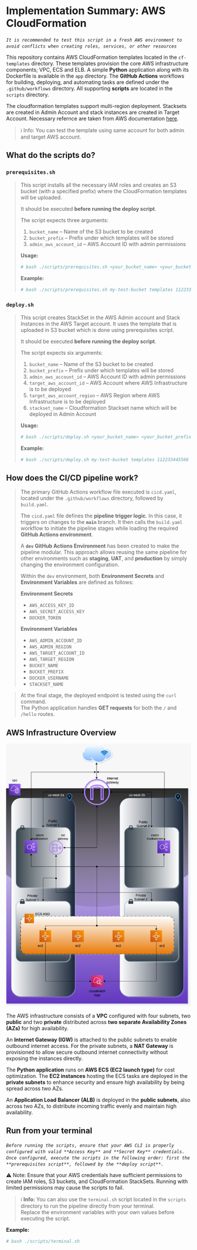 # Implementation Summary: AWS CloudFormation
_`It is recommended to test this script in a fresh AWS environment to avoid conflicts when creating roles, services, or other resources`_

This repository contains AWS CloudFormation templates located in the `cf-templates` directory.
These templates provision the core AWS infrastructure components; VPC, ECS and ELB. A simple **Python** application along with its Dockerfile is available in the `app` directory. The **GitHub Actions** workflows for building, deploying, and automating tasks are defined under the `.github/workflows` directory. All supporting **scripts** are located in the `scripts` directory.

The cloudformation templates support multi-region deployment. Stacksets are created in Admin Account and stack instances are created in Target Account. Necessary refernce are taken from AWS documentation [here](https://docs.aws.amazon.com/AWSCloudFormation/latest/UserGuide/stacksets-prereqs-self-managed.html). 

>ℹ️ Info: You can test the template using same account for both admin and target AWS account.

## What do the scripts do?

### `prerequisites.sh`

> This script installs all the necessary IAM roles and creates an S3 bucket (with a specified prefix) where the CloudFormation templates will be uploaded.  
>
> It should be executed **before running the deploy script**.  
>
> The script expects three arguments:  
> 1. `bucket_name` – Name of the S3 bucket to be created  
> 2. `bucket_prefix` – Prefix under which templates will be stored  
> 3. `admin_aws_account_id` – AWS Account ID with admin permissions  
>
> **Usage:**
> ```bash
> # bash ./scripts/prerequisites.sh <your_bucket_name> <your_bucket_prefix> <your_admin_aws_account_id>
> ```
>
> **Example:**
> ```bash
> # bash ./scripts/prerequisites.sh my-test-bucket templates 112233445566
> ```

### `deploy.sh`
> This script creates StackSet in the AWS Admin account and Stack Instances in the AWS Target account. It uses the template that is uploaded in S3 bucket which is done using prerequisites script.
>
> It should be executed **before running the deploy script**.  
>
> The script expects six arguments:  
> 1. `bucket_name` – Name of the S3 bucket to be created  
> 2. `bucket_prefix` – Prefix under which templates will be stored  
> 3. `admin_aws_account_id` – AWS Account ID with admin permissions
> 4. `target_aws_account_id` – AWS Account where AWS Infrastructure is to be deployed
> 5. `target_aws_account_region` – AWS Region where AWS Infrastructure is to be deployed
> 6. `stackset_name` – Cloudformation Stackset name which will be deployed in Admin Account
>
> **Usage:**
> ```bash
> # bash ./scripts/deploy.sh <your_bucket_name> <your_bucket_prefix> <your_admin_aws_account_id> <your_target_aws_account_id> <your_target_aws_region> <your_stackset_name>
> ```
>
> **Example:**
> ```bash
> # bash ./scripts/deploy.sh my-test-bucket templates 112233445566 889977665522 us-west-2 my-stackset
> ```

## How does the CI/CD pipeline work?

> The primary GitHub Actions workflow file executed is `cicd.yaml`, located under the `.github/workflows` directory, followed by `build.yaml`.  
>
> The `cicd.yaml` file defines the **pipeline trigger logic**. In this case, it triggers on changes to the **`main`** branch. It then calls the `build.yaml` workflow to initiate the pipeline stages while loading the required **GitHub Actions environment**.
>
> A **`dev` GitHub Actions Environment** has been created to make the pipeline modular. This approach allows reusing the same pipeline for other environments such as **staging**, **UAT**, and **production** by simply changing the environment configuration.  
>
> Within the `dev` environment, both **Environment Secrets** and **Environment Variables** are defined as follows:
>
> **Environment Secrets**
> - `AWS_ACCESS_KEY_ID`  
> - `AWS_SECRET_ACCESS_KEY`  
> - `DOCKER_TOKEN`  
>
> **Environment Variables**
> - `AWS_ADMIN_ACCOUNT_ID`  
> - `AWS_ADMIN_REGION`  
> - `AWS_TARGET_ACCOUNT_ID`  
> - `AWS_TARGET_REGION`  
> - `BUCKET_NAME`  
> - `BUCKET_PREFIX`  
> - `DOCKER_USERNAME`  
> - `STACKSET_NAME`

> At the final stage, the deployed endpoint is tested using the `curl` command.  
> The Python application handles **GET requests** for both the `/` and `/hello` routes.

## AWS Infrastructure Overview

![](./demo-lalals-arch.jpg "This is a sample image.")

The AWS infrastructure consists of a **VPC** configured with four subnets, two **public** and two **private** distributed across **two separate Availability Zones (AZs)** for high availability.

An **Internet Gateway (IGW)** is attached to the public subnets to enable outbound internet access. For the private subnets, a **NAT Gateway** is provisioned to allow secure outbound internet connectivity without exposing the instances directly.

The **Python application** runs on **AWS ECS (EC2 launch type)** for cost optimization. The **EC2 instances** hosting the ECS tasks are deployed in the **private subnets** to enhance security and ensure high availability by being spread across two AZs.

An **Application Load Balancer (ALB)** is deployed in the **public subnets**, also across two AZs, to distribute incoming traffic evenly and maintain high availability.



## Run from your terminal

*`Before running the scripts, ensure that your AWS CLI is properly configured with valid **Access Key** and **Secret Key** credentials.`*  
*`Once configured, execute the scripts in the following order: first the **prerequisites script**, followed by the **deploy script**.`*

⚠️ Note: Ensure that your AWS credentials have sufficient permissions to create IAM roles, S3 buckets, and CloudFormation StackSets. Running with limited permissions may cause the scripts to fail.

> ℹ️ **Info:** You can also use the `terminal.sh` script located in the `scripts` directory to run the pipeline directly from your terminal.  
> Replace the environment variables with your own values before executing the script.

**Example:**
```bash
# bash ./scripts/terminal.sh
```